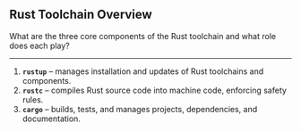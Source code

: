 ## Rust Toolchain Overview

What are the three core components of the Rust toolchain and what role does each play?

---

1. **`rustup`** – manages installation and updates of Rust toolchains and components.  
2. **`rustc`** – compiles Rust source code into machine code, enforcing safety rules.  
3. **`cargo`** – builds, tests, and manages projects, dependencies, and documentation.


